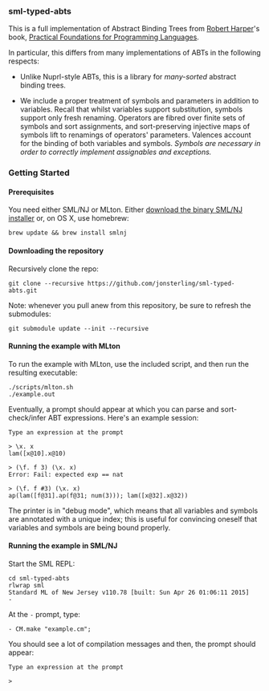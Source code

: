 ### sml-typed-abts

This is a full implementation of Abstract Binding Trees from [Robert
Harper](https://www.cs.cmu.edu/~rwh/)'s book, [Practical Foundations for
Programming Languages](https://www.cs.cmu.edu/~rwh/plbook/2nded.pdf).

In particular, this differs from many implementations of ABTs in the following
respects:

- Unlike Nuprl-style ABTs, this is a library for *many-sorted* abstract binding
  trees.

- We include a proper treatment of symbols and parameters in addition to
  variables. Recall that whilst variables support substitution, symbols support
  only fresh renaming. Operators are fibred over finite sets of symbols and sort
  assignments, and sort-preserving injective maps of symbols lift to renamings of
  operators' parameters. Valences account for the binding of both variables and
  symbols. *Symbols are necessary in order to correctly implement assignables and
  exceptions.*

### Getting Started
#### Prerequisites

You need either SML/NJ or MLton. Either [download the binary SML/NJ
installer](http://www.smlnj.org/) or, on OS X, use homebrew:

    brew update && brew install smlnj

#### Downloading the repository

Recursively clone the repo:

    git clone --recursive https://github.com/jonsterling/sml-typed-abts.git

Note: whenever you pull anew from this repository, be sure to refresh the
submodules:

    git submodule update --init --recursive

#### Running the example with MLton

To run the example with MLton, use the included script, and then run the
resulting executable:

    ./scripts/mlton.sh
    ./example.out

Eventually, a prompt should appear at which you can parse and sort-check/infer
ABT expressions. Here's an example session:

    Type an expression at the prompt

    > \x. x
    lam([x@10].x@10)

    > (\f. f 3) (\x. x)
    Error: Fail: expected exp == nat

    > (\f. f #3) (\x. x)
    ap(lam([f@31].ap(f@31; num(3))); lam([x@32].x@32))

The printer is in "debug mode", which means that all variables and symbols are
annotated with a unique index; this is useful for convincing oneself that
variables and symbols are being bound properly.

#### Running the example in SML/NJ

Start the SML REPL:

    cd sml-typed-abts
    rlwrap sml
    Standard ML of New Jersey v110.78 [built: Sun Apr 26 01:06:11 2015]
    -

At the `-` prompt, type:

    - CM.make "example.cm";

You should see a lot of compilation messages and then, the prompt should
appear:

    Type an expression at the prompt

    >
